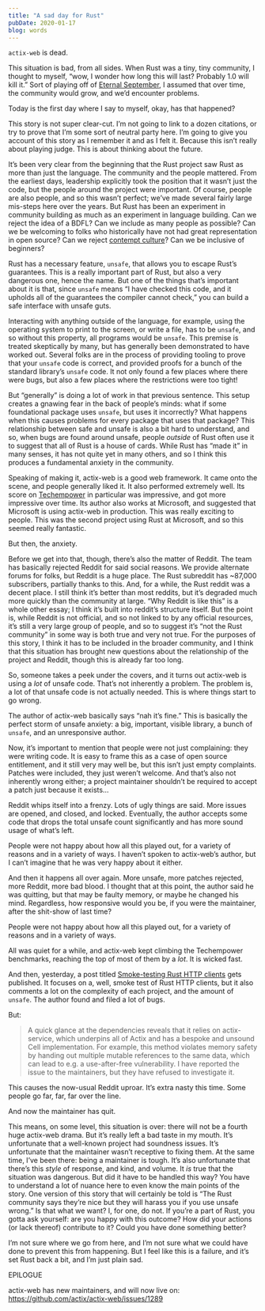 ```yaml
---
title: "A sad day for Rust"
pubDate: 2020-01-17
blog: words
---
```


`actix-web` is dead.

This situation is bad, from all sides. When Rust was a tiny, tiny community, I thought to myself, “wow, I wonder how long this will last? Probably 1.0 will kill it.” Sort of playing off of [Eternal September](https://en.wikipedia.org/wiki/Eternal_September), I assumed that over time, the community would grow, and we’d encounter problems.

Today is the first day where I say to myself, okay, has that happened?

This story is not super clear-cut. I’m not going to link to a dozen citations, or try to prove that I’m some sort of neutral party here. I’m going to give you account of this story as I remember it and as I felt it. Because this isn’t really about playing judge. This is about thinking about the future.

It’s been very clear from the beginning that the Rust project saw Rust as more than just the language. The community and the people mattered. From the earliest days, leadership explicitly took the position that it wasn’t just the code, but the people around the project were important. Of course, people are also people, and so this wasn’t perfect; we’ve made several fairly large mis-steps here over the years. But Rust has been an experiment in community building as much as an experiment in language building. Can we reject the idea of a BDFL? Can we include as many people as possible? Can we be welcoming to folks who historically have not had great representation in open source? Can we reject [contempt culture](https://blog.aurynn.com/2015/12/16-contempt-culture)? Can we be inclusive of beginners?

Rust has a necessary feature, `unsafe`, that allows you to escape Rust’s guarantees. This is a really important part of Rust, but also a very dangerous one, hence the name. But one of the things that’s important about it is that, since `unsafe` means “I have checked this code, and it upholds all of the guarantees the compiler cannot check,” you can build a safe interface with unsafe guts.

Interacting with anything outside of the language, for example, using the operating system to print to the screen, or write a file, has to be `unsafe`, and so without this property, all programs would be `unsafe`. This premise is treated skeptically by many, but has generally been demonstrated to have worked out. Several folks are in the process of providing tooling to prove that your `unsafe` code is correct, and provided proofs for a bunch of the standard library’s `unsafe` code. It not only found a few places where there were bugs, but also a few places where the restrictions were too tight!

But “generally” is doing a lot of work in that previous sentence. This setup creates a gnawing fear in the back of people’s minds: what if some foundational package uses `unsafe`, but uses it incorrectly? What happens when this causes problems for every package that uses that package? This relationship between safe and unsafe is also a bit hard to understand, and so, when bugs are found around unsafe, people *outside* of Rust often use it to suggest that all of Rust is a house of cards. While Rust has “made it” in many senses, it has not quite yet in many others, and so I think this produces a fundamental anxiety in the community.

Speaking of making it, actix-web is a good web framework. It came onto the scene, and people generally liked it. It also performed extremely well. Its score on [Techempower](https://www.techempower.com/benchmarks/) in particular was impressive, and got more impressive over time. Its author also works at Microsoft, and suggested that Microsoft is using actix-web in production. This was really exciting to people. This was the second project using Rust at Microsoft, and so this seemed really fantastic.

But then, the anxiety.

Before we get into that, though, there’s also the matter of Reddit. The team has basically rejected Reddit for said social reasons. We provide alternate forums for folks, but Reddit is a huge place. The Rust subreddit has ~87,000 subscribers, partially thanks to this. And, for a while, the Rust reddit was a decent place. I still think it’s better than most reddits, but it’s degraded much more quickly than the community at large. “Why Reddit is like this” is a whole other essay; I think it’s built into reddit’s structure itself. But the point is, while Reddit is not official, and so not linked to by any official resources, it’s still a very large group of people, and so to suggest it’s “not the Rust community” in some way is both true and very not true. For the purposes of this story, I think it has to be included in the broader community, and I think that this situation has brought new questions about the relationship of the project and Reddit, though this is already far too long.

So, someone takes a peek under the covers, and it turns out actix-web is using a *lot* of unsafe code. That’s not inherently a problem. The problem is, a lot of that unsafe code is not actually needed. This is where things start to go wrong.

The author of actix-web basically says “nah it’s fine.” This is basically the perfect storm of unsafe anxiety: a big, important, visible library, a bunch of `unsafe`, and an unresponsive author.

Now, it’s important to mention that people were not just complaining: they were writing code. It is easy to frame this as a case of open source entitlement, and it still very may well be, but this isn’t just empty complaints. Patches were included, they just weren’t welcome. And that’s also not inherently wrong either; a project maintainer shouldn’t be required to accept a patch just because it exists…

Reddit whips itself into a frenzy. Lots of ugly things are said. More issues are opened, and closed, and locked. Eventually, the author accepts some code that drops the total unsafe count significantly and has more sound usage of what’s left.

People were not happy about how all this played out, for a variety of reasons and in a variety of ways. I haven’t spoken to actix-web’s author, but I can’t imagine that he was very happy about it either.

And then it happens all over again. More unsafe, more patches rejected, more Reddit, more bad blood. I thought that at this point, the author said he was quitting, but that may be faulty memory, or maybe he changed his mind. Regardless, how responsive would you be, if you were the maintainer, after the shit-show of last time?

People were not happy about how all this played out, for a variety of reasons and in a variety of ways.

All was quiet for a while, and actix-web kept climbing the Techempower benchmarks, reaching the top of most of them by a *lot*. It is wicked fast.

And then, yesterday, a post titled [Smoke-testing Rust HTTP clients](https://medium.com/@shnatsel/smoke-testing-rust-http-clients-b8f2ee5db4e6) gets published. It focuses on a, well, smoke test of Rust HTTP clients, but it also comments a lot on the complexity of each project, and the amount of `unsafe`. The author found and filed a lot of bugs.

But:

> A quick glance at the dependencies reveals that it relies on actix-service, which underpins all of Actix and has a bespoke and unsound Cell implementation. For example, this method violates memory safety by handing out multiple mutable references to the same data, which can lead to e.g. a use-after-free vulnerability. I have reported the issue to the maintainers, but they have refused to investigate it.
> 

This causes the now-usual Reddit uproar. It’s extra nasty this time. Some people go far, far, far over the line.

And now the maintainer has quit.

This means, on some level, this situation is over: there will not be a fourth huge actix-web drama. But it’s really left a bad taste in my mouth. It’s unfortunate that a well-known project had soundness issues. It’s unfortunate that the maintainer wasn’t receptive to fixing them. At the same time, I’ve been there: being a maintainer is tough. It’s also unfortunate that there’s this *style* of response, and kind, and volume. It *is* true that the situation was dangerous. But did it have to be handled this way? You have to understand a lot of nuance here to even know the main points of the story. One version of this story that will certainly be told is “The Rust community says they’re nice but they will harass you if you use unsafe wrong.” Is that what we want? I, for one, do not. If you’re a part of Rust, you gotta ask yourself: are you happy with this outcome? How did your actions (or lack thereof) contribute to it? Could you have done something better?

I’m not sure where we go from here, and I’m not sure what we could have done to prevent this from happening. But I feel like this is a failure, and it’s set Rust back a bit, and I’m just plain sad.

EPILOGUE

actix-web has new maintainers, and will now live on: https://github.com/actix/actix-web/issues/1289
